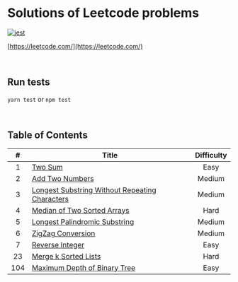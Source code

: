 # Solutions of Leetcode problems

[![jest](https://img.shields.io/badge/jest-25.1.0-green.svg)](https://jestjs.io/)

[https://leetcode.com/](https://leetcode.com/)

&nbsp;

## Run tests

`yarn test` or `npm test`

&nbsp;

## Table of Contents

|  #  | Title                                                                    | Difficulty |
| :-: | ------------------------------------------------------------------------ | :--------: |
|  1  | [Two Sum](_problems/pr_200215_01)                                        |    Easy    |
|  2  | [Add Two Numbers](_problems/pr_200215_02)                                |   Medium   |
|  3  | [Longest Substring Without Repeating Characters](_problems/pr_200215_03) |   Medium   |
|  4  | [Median of Two Sorted Arrays](_problems/pr_200216_01)                    |    Hard    |
|  5  | [Longest Palindromic Substring](_problems/pr_200216_02)                  |   Medium   |
|  6  | [ZigZag Conversion](_problems/pr_200217_01)                              |   Medium   |
|  7  | [Reverse Integer](_problems/pr_200220_01)                                |    Easy    |
| 23  | [Merge k Sorted Lists](_problems/pr_200220_02)                           |    Hard    |
| 104 | [Maximum Depth of Binary Tree](_problems/pr_200220_03)                   |    Easy    |
